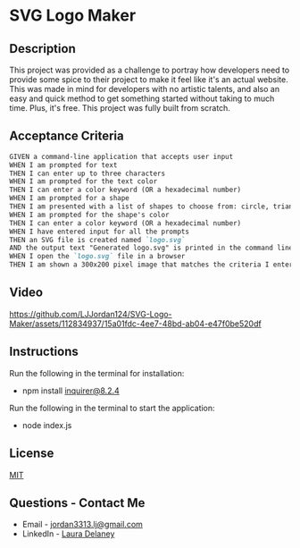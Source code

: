 # SVG Logo Maker

## Description
This project was provided as a challenge to portray how developers need to provide some spice to their project to make it feel like it's an actual website. This was made in mind for developers with no artistic talents, and also an easy and quick method to get something started without taking to much time. Plus, it's free. This project was fully built from scratch.

## Acceptance Criteria

```md
GIVEN a command-line application that accepts user input
WHEN I am prompted for text
THEN I can enter up to three characters
WHEN I am prompted for the text color
THEN I can enter a color keyword (OR a hexadecimal number)
WHEN I am prompted for a shape
THEN I am presented with a list of shapes to choose from: circle, triangle, and square
WHEN I am prompted for the shape's color
THEN I can enter a color keyword (OR a hexadecimal number)
WHEN I have entered input for all the prompts
THEN an SVG file is created named `logo.svg`
AND the output text "Generated logo.svg" is printed in the command line
WHEN I open the `logo.svg` file in a browser
THEN I am shown a 300x200 pixel image that matches the criteria I entered
```

## Video
https://github.com/LJJordan124/SVG-Logo-Maker/assets/112834937/15a01fdc-4ee7-48bd-ab04-e47f0be520df

## Instructions
Run the following in the terminal for installation:
* npm install inquirer@8.2.4

Run the following in the terminal to start the application:
* node index.js

## License
[MIT](https://choosealicense.com/licenses/mit/)

## Questions - Contact Me
* Email - jordan3313.lj@gmail.com
* LinkedIn - [Laura Delaney](https://www.linkedin.com/in/laura-jordan-510412241/)
